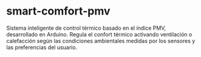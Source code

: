 # smart-comfort-pmv
Sistema inteligente de control térmico basado en el índice PMV, desarrollado en Arduino. Regula el confort térmico activando ventilación o calefacción según las condiciones ambientales medidas por los sensores y las preferencias del usuario.
